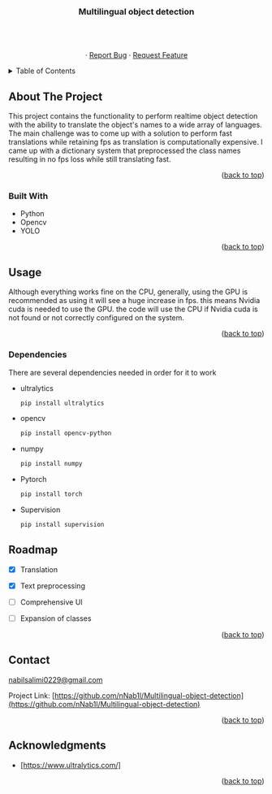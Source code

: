 <!-- Improved compatibility of back to top link: See: https://github.com/othneildrew/Best-README-Template/pull/73 -->
<a name="readme-top"></a>
<!--
*** Thanks for checking out the Best-README-Template. If you have a suggestion
*** that would make this better, please fork the repo and create a pull request
*** or simply open an issue with the tag "enhancement".
*** Don't forget to give the project a star!
*** Thanks again! Now go create something AMAZING! :D
-->



<!-- PROJECT SHIELDS -->
<!--
*** I'm using markdown "reference style" links for readability.
*** Reference links are enclosed in brackets [ ] instead of parentheses ( ).
*** See the bottom of this document for the declaration of the reference variables
*** for contributors-url, forks-url, etc. This is an optional, concise syntax you may use.
*** https://www.markdownguide.org/basic-syntax/#reference-style-links
-->

<!-- PROJECT LOGO -->
<br />
<div align="center">

<h3 align="center">Multilingual object detection</h3>

  <p align="center">
    <br />
    <br />
    <br />
    ·
    <a href="https://github.com/nNab1l/Bee-detection/issues">Report Bug</a>
    ·
    <a href="https://github.com/nNab1l/Bee-detection/issues">Request Feature</a>
  </p>
</div>



<!-- TABLE OF CONTENTS -->
<details>
  <summary>Table of Contents</summary>
  <ol>
    <li>
      <a href="#about-the-project">About The Project</a>
      <ul>
        <li><a href="#built-with">Built With</a></li>
      </ul>
    </li>
    <li><a href="#usage">Usage</a></li>
    <li><a href="#usage">Dependencies</a></li>
    <li><a href="#usage">Roadmap</a></li>
    <li><a href="#contact">Contact</a></li>
    <li><a href="#acknowledgments">Acknowledgments</a></li>
  </ol>
</details>



<!-- ABOUT THE PROJECT -->
## About The Project


This project contains the functionality to perform
realtime object detection with the ability to translate the
object's names to a wide array of languages. The main challenge
was to come up with a solution to perform fast translations while
retaining fps as translation is computationally expensive. I came up
with a dictionary system that preprocessed the class names resulting
in no fps loss while still translating fast.

<p align="right">(<a href="#readme-top">back to top</a>)</p>



### Built With

* Python
* Opencv
* YOLO


<p align="right">(<a href="#readme-top">back to top</a>)</p>



<!-- USAGE EXAMPLES -->
## Usage

Although everything works fine on the CPU, generally, using the 
GPU is recommended as using it will see a huge increase in fps.
this means Nvidia cuda is needed to use the GPU.
the code will use the CPU if Nvidia cuda is not found or
not correctly configured on the system. 

<p align="right">(<a href="#readme-top">back to top</a>)</p>


### Dependencies

There are several dependencies needed in order for it
to work 

* ultralytics
  ```sh
  pip install ultralytics
  ```
* opencv
  ```sh
  pip install opencv-python
  ```
* numpy
  ```sh
  pip install numpy
  ```
* Pytorch
  ```sh
  pip install torch
  ```
* Supervision
  ```sh
  pip install supervision
  ```


<!-- ROADMAP -->
## Roadmap

- [x] Translation
- [x] Text preprocessing
- [ ] Comprehensive UI
- [ ] Expansion of classes


<p align="right">(<a href="#readme-top">back to top</a>)</p>



<!-- CONTACT -->
## Contact

nabilsalimi0229@gmail.com

Project Link: [https://github.com/nNab1l/Multilingual-object-detection](https://github.com/nNab1l/Multilingual-object-detection)

<p align="right">(<a href="#readme-top">back to top</a>)</p>



<!-- ACKNOWLEDGMENTS -->
## Acknowledgments

* [https://www.ultralytics.com/]


<p align="right">(<a href="#readme-top">back to top</a>)</p>



<!-- MARKDOWN LINKS & IMAGES -->
<!-- https://www.markdownguide.org/basic-syntax/#reference-style-links -->
[contributors-shield]: https://img.shields.io/github/contributors/github_username/repo_name.svg?style=for-the-badge
[contributors-url]: https://github.com/github_username/repo_name/graphs/contributors
[forks-shield]: https://img.shields.io/github/forks/github_username/repo_name.svg?style=for-the-badge
[forks-url]: https://github.com/github_username/repo_name/network/members
[stars-shield]: https://img.shields.io/github/stars/github_username/repo_name.svg?style=for-the-badge
[stars-url]: https://github.com/github_username/OCR-translation/stargazers
[issues-shield]: https://img.shields.io/github/issues/github_username/repo_name.svg?style=for-the-badge
[issues-url]: https://github.com/github_username/repo_name/issues
[license-shield]: https://img.shields.io/github/license/github_username/repo_name.svg?style=for-the-badge
[license-url]: https://github.com/github_username/repo_name/blob/master/LICENSE.txt
[linkedin-shield]: https://img.shields.io/badge/-LinkedIn-black.svg?style=for-the-badge&logo=linkedin&colorB=555
[linkedin-url]: www.linkedin.com/in/nabil-salimi-5a5616267
